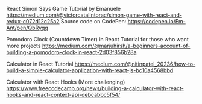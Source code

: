 React Simon Says Game Tutorial by Emanuele
https://medium.com/@victorcatalintorac/simon-game-with-react-and-redux-c072d12c25a2
Source code on CodePen: https://codepen.io/Em-Ant/pen/QbRyqq

Pomodoro Clock (Countdown Timer) in React Tutorial for those who want more projects
https://medium.com/@marjuhirsh/a-beginners-account-of-building-a-pomodoro-clock-in-react-2d03f856b28a

Calculator in React Tutorial
https://medium.com/@nitinpatel_20236/how-to-build-a-simple-calculator-application-with-react-js-bc10a4568bbd

Calculator with React Hooks (More challenging)
https://www.freecodecamp.org/news/building-a-calculator-with-react-hooks-and-react-context-api-debcabbc5f54/
